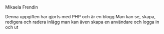 Mikaela Frendin

Denna uppgiften har gjorts med PHP och är en blogg 
Man kan se, skapa, redigera och radera inlägg
man kan även skapa en användare och logga in och ut
